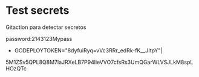 # Test secrets

Gitaction para detectar secretos

password:2143123Mypass

- GODEPLOYTOKEN="8dyfuiRyq=vVc3RRr_edRk-fK__JItpY"|

5M1ZSv5QPL8Q8M7laJRXeLB7P94lieVVO7cfsRs3UmQGarWLVSJLkM8spLHOzQTc